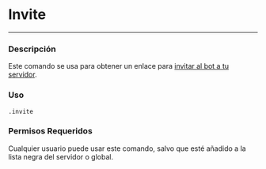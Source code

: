 # Invite
---
### Descripción
Este comando se usa para obtener un enlace para [invitar al bot a tu servidor](https://discordapp.com/oauth2/authorize?client_id=564426594144354315&scope=bot&permissions=805694544).
### Uso
```
.invite
```
### Permisos Requeridos
Cualquier usuario puede usar este comando, salvo que esté añadido a la lista negra del servidor o global.
